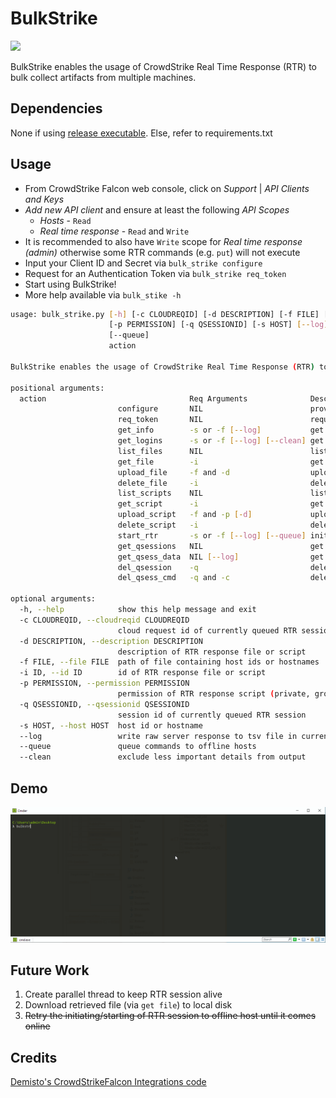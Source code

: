 # BulkStrike
![](https://img.shields.io/badge/python-3-blue.svg)

BulkStrike enables the usage of CrowdStrike Real Time Response (RTR) to bulk collect artifacts from multiple machines.

## Dependencies
None if using [release executable](https://github.com/Silv3rHorn/BulkStrike/releases).
Else, refer to requirements.txt

## Usage
* From CrowdStrike Falcon web console, click on _Support_ | _API Clients and Keys_
* _Add new API client_ and ensure at least the following _API Scopes_
    * _Hosts_ - `Read`
    * _Real time response_ - `Read` and `Write`
* It is recommended to also have `Write` scope for _Real time response (admin)_ otherwise some RTR commands (e.g. `put`) will not execute
* Input your Client ID and Secret via `bulk_strike configure`
* Request for an Authentication Token via `bulk_strike req_token`
* Start using BulkStrike!
* More help available via `bulk_stike -h` 
```bash
usage: bulk_strike.py [-h] [-c CLOUDREQID] [-d DESCRIPTION] [-f FILE] [-i ID]
                      [-p PERMISSION] [-q QSESSIONID] [-s HOST] [--log]
                      [--queue]
                      action

BulkStrike enables the usage of CrowdStrike Real Time Response (RTR) to bulk execute commands on multiple machines.

positional arguments:
  action                                Req Arguments              Description
                        configure       NIL                        provide CrowdStrike Client ID, Secret and API server.
                        req_token       NIL                        request for CrowdStrike authentication token.
                        get_info        -s or -f [--log]           get system info of provided host id or hostname.
                        get_logins      -s or -f [--log] [--clean] get recent logins of provided host ids.
                        list_files      NIL                        list basic info of all RTR response files on CrowdStrike Cloud.
                        get_file        -i                         get detailed info of a RTR response file on CrowdStrike Cloud.
                        upload_file     -f and -d                  upload a RTR response file to CrowdStrike Cloud.
                        delete_file     -i                         delete a RTR response file from CrowdStrike Cloud.
                        list_scripts    NIL                        list basic info of all RTR response files on CrowdStrike Cloud.
                        get_script      -i                         get detailed info of a RTR response file on CrowdStrike Cloud.
                        upload_script   -f and -p [-d]             upload a RTR response file to CrowdStrike Cloud.
                        delete_script   -i                         delete a RTR response file from CrowdStrike Cloud.
                        start_rtr       -s or -f [--log] [--queue] initialise rtr session on specified hosts.
                        get_qsessions   NIL                        get session ids of RTR sessions that had commands queued.
                        get_qsess_data  NIL [--log]                get metadata of RTR sessions that had commands queued.
                        del_qsession    -q                         delete a currently queued RTR session.
                        del_qsess_cmd   -q and -c                  delete a currently queued RTR session command.

optional arguments:
  -h, --help            show this help message and exit
  -c CLOUDREQID, --cloudreqid CLOUDREQID
                        cloud request id of currently queued RTR session command
  -d DESCRIPTION, --description DESCRIPTION
                        description of RTR response file or script
  -f FILE, --file FILE  path of file containing host ids or hostnames
  -i ID, --id ID        id of RTR response file or script
  -p PERMISSION, --permission PERMISSION
                        permission of RTR response script (private, group, public)
  -q QSESSIONID, --qsessionid QSESSIONID
                        session id of currently queued RTR session
  -s HOST, --host HOST  host id or hostname
  --log                 write raw server response to tsv file in current working directory
  --queue               queue commands to offline hosts
  --clean               exclude less important details from output
```

## Demo
![](demo.gif)

## Future Work
1. Create parallel thread to keep RTR session alive
2. Download retrieved file (via `get file`) to local disk
3. ~~Retry the initiating/starting of RTR session to offline host until it comes online~~

## Credits
[Demisto's CrowdStrikeFalcon Integrations code](https://github.com/demisto/content/blob/f8a0f42576a05b27389faf9f89518bbab4dd21cc/Integrations/CrowdStrikeFalcon/CrowdStrikeFalcon.py)
